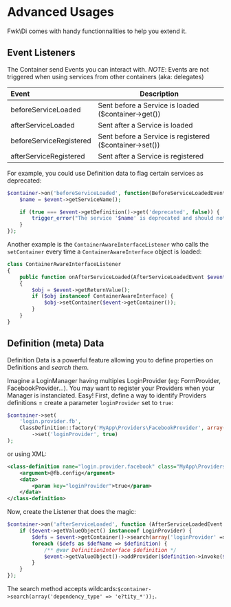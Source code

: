 # Advanced Usages

Fwk\Di comes with handy functionnalities to help you extend it. 

## Event Listeners

The Container send Events you can interact with. 
*NOTE*: Events are not triggered when using services from other containers (aka: delegates)

| Event                   | Description                                                                          |
|:------------------------|--------------------------------------------------------------------------------------|
| beforeServiceLoaded     | Sent before a Service is loaded ($container->get())                                  |
| afterServiceLoaded      | Sent after a Service is loaded                                                       |
| beforeServiceRegistered | Sent before a Service is registered ($container->set())                              |
| afterServiceRegistered  | Sent after a Service is registered                                                   |

For example, you could use Definition data to flag certain services as deprecated:
``` php
$container->on('beforeServiceLoaded', function(BeforeServiceLoadedEvent $event) {
    $name = $event->getServiceName();

    if (true === $event->getDefinition()->get('deprecated', false)) {
        trigger_error("The service '$name' is deprecated and should not be used anymore.", E_USER_DEPRECATED);
    }
});
``` 

Another example is the ```ContainerAwareInterfaceListener``` who calls the ```setContainer``` every time a ```ContainerAwareInterface``` object is loaded:
``` php
class ContainerAwareInterfaceListener
{
    public function onAfterServiceLoaded(AfterServiceLoadedEvent $event)
    {
        $obj = $event->getReturnValue();
        if ($obj instanceof ContainerAwareInterface) {
            $obj->setContainer($event->getContainer());
        }
    }
}
```

## Definition (meta) Data

Definition Data is a powerful feature allowing you to define properties on Definitions and *search them*.

Imagine a LoginManager having multiples LoginProvider (eg: FormProvider, FacebookProvider...). You may want to register your Providers when your Manager is instanciated. Easy!
First, define a way to identify Providers definitions = create a parameter ```loginProvider``` set to ```true```:

``` php
$container->set(
    'login.provider.fb', 
    ClassDefinition::factory('MyApp\Providers\FacebookProvider', array(/* fb.config */))
        ->set('loginProvider', true)
);
```
or using XML:
``` xml
<class-definition name="login.provider.facebook" class="MyApp\Providers\FacebookProvider">
    <argument>@fb.config</argument>
    <data>
        <param key="loginProvider">true</param>
    </data>
</class-definition> 
```

Now, create the Listener that does the magic:
``` php
$container->on('afterServiceLoaded', function (AfterServiceLoadedEvent $event) {
    if ($event->getValueObject() instanceof LoginProvider) {
        $defs = $event->getContainer()->search(array('loginProvider' => true));
        foreach ($defs as $defName => $definition) {
            /** @var DefinitionInterface $definition */
            $event->getValueObject()->addProvider($definition->invoke($event->getContainer(), $defName));
        }
    }
});
```

The search method accepts wildcards:``` $container->search(array('dependency_type' => 'e?tity_*')); ```. 